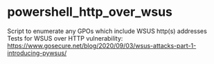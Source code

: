 # powershell_http_over_wsus
Script to enumerate any GPOs which include WSUS http(s) addresses  
Tests for WSUS over HTTP vulnerability:   
https://www.gosecure.net/blog/2020/09/03/wsus-attacks-part-1-introducing-pywsus/
